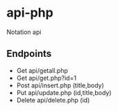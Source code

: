 # api-php
Notation api

## Endpoints

- Get api/getall.php
- Get api/get.php?id=1
- Post api/insert.php (title,body)
- Put api/update.php (id,title,body)
- Delete api/delete.php (id)